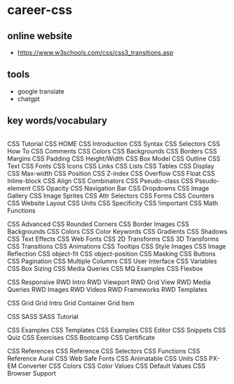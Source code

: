 # career-css

## online website

- https://www.w3schools.com/css/css3_transitions.asp

## tools

- google translate
- chatgpt 

## key words/vocabulary

```

```

CSS Tutorial
CSS HOME
CSS Introduction
CSS Syntax
CSS Selectors
CSS How To
CSS Comments
CSS Colors
CSS Backgrounds
CSS Borders
CSS Margins
CSS Padding
CSS Height/Width
CSS Box Model
CSS Outline
CSS Text
CSS Fonts
CSS Icons
CSS Links
CSS Lists
CSS Tables
CSS Display
CSS Max-width
CSS Position
CSS Z-index
CSS Overflow
CSS Float
CSS Inline-block
CSS Align
CSS Combinators
CSS Pseudo-class
CSS Pseudo-element
CSS Opacity
CSS Navigation Bar
CSS Dropdowns
CSS Image Gallery
CSS Image Sprites
CSS Attr Selectors
CSS Forms
CSS Counters
CSS Website Layout
CSS Units
CSS Specificity
CSS !important
CSS Math Functions

CSS Advanced
CSS Rounded Corners
CSS Border Images
CSS Backgrounds
CSS Colors
CSS Color Keywords
CSS Gradients
CSS Shadows
CSS Text Effects
CSS Web Fonts
CSS 2D Transforms
CSS 3D Transforms
CSS Transitions
CSS Animations
CSS Tooltips
CSS Style Images
CSS Image Reflection
CSS object-fit
CSS object-position
CSS Masking
CSS Buttons
CSS Pagination
CSS Multiple Columns
CSS User Interface
CSS Variables
CSS Box Sizing
CSS Media Queries
CSS MQ Examples
CSS Flexbox

CSS Responsive
RWD Intro
RWD Viewport
RWD Grid View
RWD Media Queries
RWD Images
RWD Videos
RWD Frameworks
RWD Templates

CSS Grid
Grid Intro
Grid Container
Grid Item

CSS SASS
SASS Tutorial

CSS Examples
CSS Templates
CSS Examples
CSS Editor
CSS Snippets
CSS Quiz
CSS Exercises
CSS Bootcamp
CSS Certificate

CSS References
CSS Reference
CSS Selectors
CSS Functions
CSS Reference Aural
CSS Web Safe Fonts
CSS Animatable
CSS Units
CSS PX-EM Converter
CSS Colors
CSS Color Values
CSS Default Values
CSS Browser Support

```

```